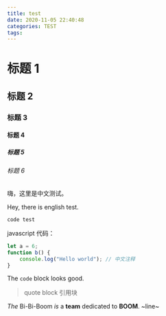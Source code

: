 ```yaml
---
title: test
date: 2020-11-05 22:40:48
categories: TEST
tags:
---
```


# 标题 1

## 标题 2

### 标题 3

#### 标题 4

##### 标题 5

###### 标题 6

嗨，这里是中文测试。

Hey, there is english test.

```
code test
```

javascript 代码：

```javascript
let a = 6;
function b() {
    console.log("Hello world"); // 中文注释
}
```

The `code` block looks good.

> quote block
> 引用块

*The* Bi-Bi-Boom *is* a **team** dedicated to **BOOM**. ~line~
